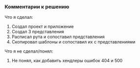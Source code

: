 ### Комментарии к решению

Что я сделал:
1. Создал проект и приложение
2. Создал 3 представления
3. Расписал рута и сопоставил представления
4. Скопировал шаблоны и сопоставил их с представлениями

Что я не сделал/понял:
1. Не понял, как добавить хендлеры ошибок 404 и 500
